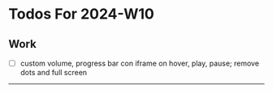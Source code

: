 # Todos For 2024-W10

## Work
- [ ] custom volume, progress bar con iframe on hover, play, pause; remove dots and full screen
---
